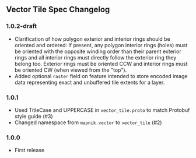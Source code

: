 ## Vector Tile Spec Changelog

### 1.0.2-draft

 - Clarification of how polygon exterior and interior rings should be oriented and ordered: If present, any polygon interior rings (holes) must be oriented with the opposite winding order than their parent exterior rings and all interior rings must directly follow the exterior ring they belong too. Exterior rings must be oriented CCW and interior rings must be oriented CW (when viewed from the "top").
 - Added optional `raster` field on feature intended to store encoded image data representing exact and unbuffered tile extents for a layer.

### 1.0.1

 - Used TitleCase and UPPERCASE in `vector_tile.proto` to match Protobuf style guide (#3)
 - Changed namespace from `mapnik.vector` to `vector_tile` (#2)

### 1.0.0

 - First release